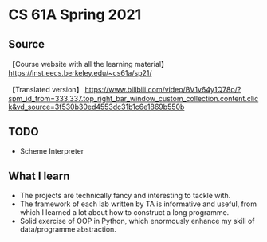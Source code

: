 # CS 61A Spring 2021

<!--## What this repository does
```
This is a recording for my self-learning of CS61A
Hoping this to be a motivator, as my poor willpower distract me several times from systematically learning this course
--2022.11.20--
```
```
Having Finished most of the labs/homework/projects
I decide to close this note project
--2023.6.18--
```-->

## Source
【Course website with all the learning material】
https://inst.eecs.berkeley.edu/~cs61a/sp21/

【Translated version】
https://www.bilibili.com/video/BV1v64y1Q78o/?spm_id_from=333.337.top_right_bar_window_custom_collection.content.click&vd_source=3f530b30ed4553dc31b1c6e1869b550b

## TODO
- Scheme Interpreter

## What I learn
- The projects are technically fancy and interesting to tackle with.
- The framework of each lab written by TA is informative and useful, from which I learned a lot about how to construct a long programme.
- Solid exercise of OOP in Python, which enormously enhance my skill of data/programme abstraction.
